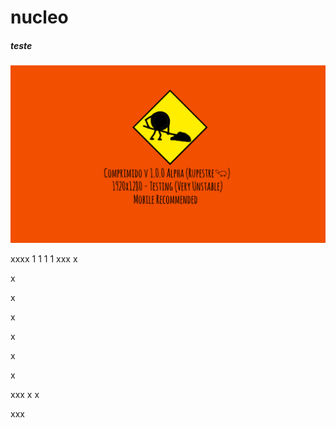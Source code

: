 # nucleo

##### teste

<!-- ![simbolomatew](https://raw.githubusercontent.com/trutrutru/nucleo/tmp/Imagens/SU.png) -->
![simbolomatew](https://github.com/trutrutru/nucleo/blob/tmp/Imagens/Screenshot%202022-09-28%2017-20-24.png)


xxxx
1
1
1
1
xxx
x

x

x

x


x

x

x

xxx
x
x

xxx
